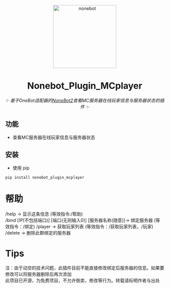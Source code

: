 <p align="center">
  <a href="https://v2.nonebot.dev/"><img src="https://v2.nonebot.dev/logo.png" width="200" height="200" alt="nonebot"></a>
</p>

<div align="center">
  
# Nonebot_Plugin_MCplayer
  
_✨ 基于OneBot适配器的[NoneBot2](https://v2.nonebot.dev/)查看MC服务器在线玩家信息与服务器状态的插件 ✨_
  
</div>

## 功能

- 查看MC服务器在线玩家信息与服务器状态

## 安装

- 使用 pip

```
pip install nonebot_plugin_mcplayer
```

# 帮助  
/help -> 显示这条信息 (等效指令:/帮助)  
/bind [IP(不包括端口)] [端口(无则输入0)] [服务器名称(随意)]-> 绑定服务器 (等效指令：/绑定) 
/player -> 获取玩家列表 (等效指令：/获取玩家列表，/玩家)  
/delete -> 删除此群绑定的服务器

# Tips
注：由于动空的技术问题，此插件目前不能直接修改绑定后服务器的信息。如果要修改可以将服务器删除后再次添加  
    此项目已开源，为免费项目，不允许倒卖，修改等行为。转载请标明作者与出处
